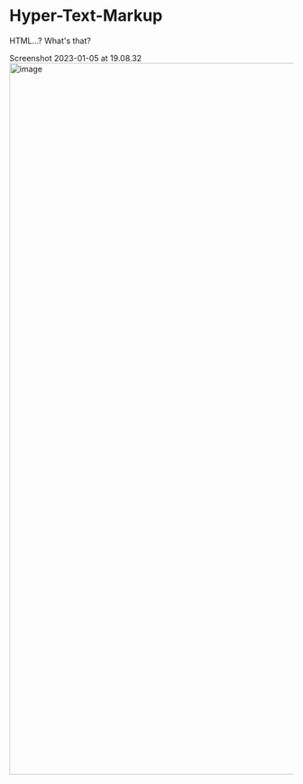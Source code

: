 # Hyper-Text-Markup
HTML...? What's that?

Screenshot 2023-01-05 at 19.08.32<img width="1262" alt="image" src="https://user-images.githubusercontent.com/104099162/210861138-2464b144-c9fc-44dd-9a28-239a7196354f.png">
